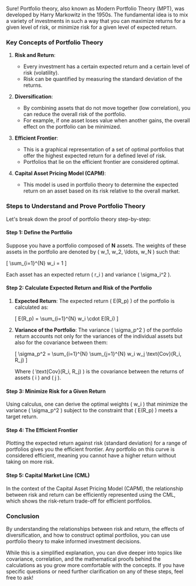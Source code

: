 Sure! Portfolio theory, also known as Modern Portfolio Theory (MPT), was developed by Harry Markowitz in the 1950s. The fundamental idea is to mix a variety of investments in such a way that you can maximize returns for a given level of risk, or minimize risk for a given level of expected return.

### Key Concepts of Portfolio Theory

1. **Risk and Return**: 
   - Every investment has a certain expected return and a certain level of risk (volatility).
   - Risk can be quantified by measuring the standard deviation of the returns.

2. **Diversification**:
   - By combining assets that do not move together (low correlation), you can reduce the overall risk of the portfolio.
   - For example, if one asset loses value when another gains, the overall effect on the portfolio can be minimized.

3. **Efficient Frontier**:
   - This is a graphical representation of a set of optimal portfolios that offer the highest expected return for a defined level of risk.
   - Portfolios that lie on the efficient frontier are considered optimal.

4. **Capital Asset Pricing Model (CAPM)**:
   - This model is used in portfolio theory to determine the expected return on an asset based on its risk relative to the overall market.

### Steps to Understand and Prove Portfolio Theory

Let's break down the proof of portfolio theory step-by-step:

#### Step 1: Define the Portfolio

Suppose you have a portfolio composed of **N** assets. The weights of these assets in the portfolio are denoted by \( w_1, w_2, \ldots, w_N \) such that:

\[ \sum_{i=1}^{N} w_i = 1 \]

Each asset has an expected return \( r_i \) and variance \( \sigma_i^2 \).

#### Step 2: Calculate Expected Return and Risk of the Portfolio

1. **Expected Return**:
   The expected return \( E(R_p) \) of the portfolio is calculated as:

   \[
   E(R_p) = \sum_{i=1}^{N} w_i \cdot E(R_i)
   \]

2. **Variance of the Portfolio**:
   The variance \( \sigma_p^2 \) of the portfolio return accounts not only for the variances of the individual assets but also for the covariance between them:

   \[
   \sigma_p^2 = \sum_{i=1}^{N} \sum_{j=1}^{N} w_i w_j \text{Cov}(R_i, R_j)
   \]

   Where \( \text{Cov}(R_i, R_j) \) is the covariance between the returns of assets \( i \) and \( j \).

#### Step 3: Minimize Risk for a Given Return

Using calculus, one can derive the optimal weights \( w_i \) that minimize the variance \( \sigma_p^2 \) subject to the constraint that \( E(R_p) \) meets a target return.

#### Step 4: The Efficient Frontier

Plotting the expected return against risk (standard deviation) for a range of portfolios gives you the efficient frontier. Any portfolio on this curve is considered efficient, meaning you cannot have a higher return without taking on more risk.

#### Step 5: Capital Market Line (CML)

In the context of the Capital Asset Pricing Model (CAPM), the relationship between risk and return can be efficiently represented using the CML, which shows the risk-return trade-off for efficient portfolios.

### Conclusion

By understanding the relationships between risk and return, the effects of diversification, and how to construct optimal portfolios, you can use portfolio theory to make informed investment decisions.

While this is a simplified explanation, you can dive deeper into topics like covariance, correlation, and the mathematical proofs behind the calculations as you grow more comfortable with the concepts. If you have specific questions or need further clarification on any of these steps, feel free to ask!